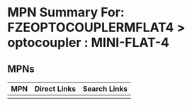 



# MPN Summary For: FZEOPTOCOUPLERMFLAT4 > optocoupler : MINI-FLAT-4

## MPNs
  

|MPN|Direct Links|Search Links|
| :--- | :--- | :--- |
||||
